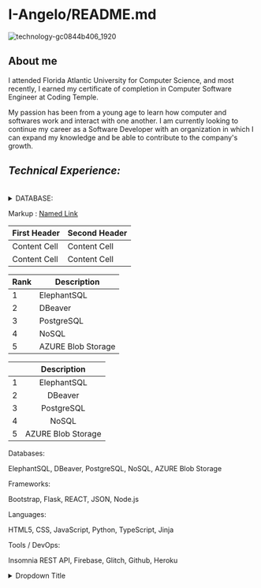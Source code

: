 # I-Angelo/README.md


![technology-gc0844b406_1920](https://user-images.githubusercontent.com/111244396/229180551-540bbb59-f741-4ad6-b6a7-861932aae83c.jpg)

## About me

I attended Florida Atlantic University for Computer Science, and most recently, I earned my certificate of completion in Computer Software Engineer at Coding Temple. 

My passion has been from a young age to learn how computer and softwares work and interact with one another. I am currently looking to continue my career as a Software Developer with an organization in which I can expand my knowledge and be able to contribute to the company's growth.


## ___Technical Experience:___ ##
  <br>
 
<details>
<summary> DATABASE: </summary>

|      |     |
| :---: | :---: |
| * | ElephantSQL  |
| * | DBeaver  |
| * | PostgreSQL  |
| * | NoSQL  |
| * | AZURE Blob Storage  |


</details>

  



Markup :  [Named Link](https://ivananguloprosite.com/ "Personal Website")

First Header  | Second Header
------------- | -------------
Content Cell  | Content Cell
Content Cell  | Content Cell

|Rank|   Description      |
|----|--------------------|
|   1| ElephantSQL        |
|   2| DBeaver            |
|   3| PostgreSQL         |
|   4| NoSQL              |
|   5| AZURE Blob Storage |

|     |   Description       |
|:---:|        :---:       |
|    1| ElephantSQL        |
|    2| DBeaver            |
|    3| PostgreSQL         |
|    4| NoSQL              |
|    5| AZURE Blob Storage |


Databases:

ElephantSQL, DBeaver, PostgreSQL, NoSQL, AZURE Blob Storage

Frameworks:

Bootstrap, Flask, REACT, JSON, Node.js

Languages:

HTML5, CSS, JavaScript, Python, TypeScript, Jinja

Tools / DevOps:

Insomnia REST API, Firebase, Glitch, Github, Heroku


<details>
<summary>Dropdown Title</summary>

| Column 1 Heading | Column 2 Heading |
| ---------------- | ---------------- |
| Row 1, Column 1  | Row 1, Column 2  |
| Row 2, Column 1  | Row 2, Column 2  |

</details>

